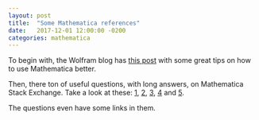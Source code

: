 ```yaml
---
layout: post
title:  "Some Mathematica references"
date:   2017-12-01 12:00:00 -0200
categories: mathematica
---
```


To begin with, the Wolfram blog has [this post][wolf-10] with some great tips
on how to use Mathematica better.

Then, there ton of useful questions, with long answers, on Mathematica Stack Exchange.
Take a look at these: [1][se-pitfalls], [2][se-good], [3][se-scoping], [4][se-for] and [5][se-performance].

The questions even have some links in them.

[se-pitfalls]: https://mathematica.stackexchange.com/questions/18393/what-are-the-most-common-pitfalls-awaiting-new-users
[se-good]: https://mathematica.stackexchange.com/questions/18/where-can-i-find-examples-of-good-mathematica-programming-practice
[se-scoping]: https://mathematica.stackexchange.com/questions/559/what-are-the-use-cases-for-different-scoping-constructs
[se-for]: https://mathematica.stackexchange.com/questions/7924/alternatives-to-procedural-loops-and-iterating-over-lists-in-mathematica
[se-performance]: http://mathematica.stackexchange.com/questions/29349/performance-tuning-in-mathematica
[wolf-10]: http://blog.wolfram.com/2011/12/07/10-tips-for-writing-fast-mathematica-code/
